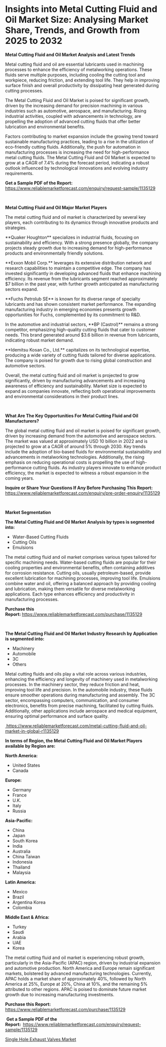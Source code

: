<p><h1>Insights into Metal Cutting Fluid and Oil Market Size: Analysing Market Share, Trends, and Growth from 2025 to 2032</h1></p><p><strong>Metal Cutting Fluid and Oil Market Analysis and Latest Trends</strong></p>
<p><p>Metal cutting fluid and oil are essential lubricants used in machining processes to enhance the efficiency of metalworking operations. These fluids serve multiple purposes, including cooling the cutting tool and workpiece, reducing friction, and extending tool life. They help in improving surface finish and overall productivity by dissipating heat generated during cutting processes. </p><p>The Metal Cutting Fluid and Oil Market is poised for significant growth, driven by the increasing demand for precision machining in various industries such as automotive, aerospace, and manufacturing. Rising industrial activities, coupled with advancements in technology, are propelling the adoption of advanced cutting fluids that offer better lubrication and environmental benefits. </p><p>Factors contributing to market expansion include the growing trend toward sustainable manufacturing practices, leading to a rise in the utilization of eco-friendly cutting fluids. Additionally, the push for automation in manufacturing processes is increasing the need for high-performance metal cutting fluids. The Metal Cutting Fluid and Oil Market is expected to grow at a CAGR of 7.4% during the forecast period, indicating a robust outlook influenced by technological innovations and evolving industry requirements.</p></p>
<p><strong>Get a Sample PDF of the Report:&nbsp;</strong> <a href="https://www.reliablemarketforecast.com/enquiry/request-sample/1135129?utm_campaign=3071&utm_medium=2&utm_source=Github&utm_content=ia&utm_term=25032025&utm_id=metal-cutting-fluid-and-oil">https://www.reliablemarketforecast.com/enquiry/request-sample/1135129</a></p>
<p>&nbsp;</p>
<p><strong>Metal Cutting Fluid and Oil Major Market Players</strong></p>
<p><p>The metal cutting fluid and oil market is characterized by several key players, each contributing to its dynamics through innovative products and strategies. </p><p>**Quaker Houghton** specializes in industrial fluids, focusing on sustainability and efficiency. With a strong presence globally, the company projects steady growth due to increasing demand for high-performance products and environmentally friendly solutions.</p><p>**Exxon Mobil Corp.** leverages its extensive distribution network and research capabilities to maintain a competitive edge. The company has invested significantly in developing advanced fluids that enhance machining efficiency. Its revenue from the lubricants segment reached approximately $7 billion in the past year, with further growth anticipated as manufacturing sectors expand.</p><p>**Fuchs Petrolub SE** is known for its diverse range of specialty lubricants and has shown consistent market performance. The expanding manufacturing industry in emerging economies presents growth opportunities for Fuchs, complemented by its commitment to R&D.</p><p>In the automotive and industrial sectors, **BP (Castrol)** remains a strong competitor, emphasizing high-quality cutting fluids that cater to customer needs. This brand generated around $3.6 billion in revenue from lubricants, indicating robust market demand.</p><p>**Idemitsu Kosan Co., Ltd.** capitalizes on its technological expertise, producing a wide variety of cutting fluids tailored for diverse applications. The company is poised for growth due to rising global construction and automotive sectors.</p><p>Overall, the metal cutting fluid and oil market is projected to grow significantly, driven by manufacturing advancements and increasing awareness of efficiency and sustainability. Market size is expected to expand as companies innovate, reflecting both operational improvements and environmental considerations in their product lines.</p></p>
<p>&nbsp;</p>
<p><strong>What Are The Key Opportunities For Metal Cutting Fluid and Oil Manufacturers?</strong></p>
<p><p>The global metal cutting fluid and oil market is poised for significant growth, driven by increasing demand from the automotive and aerospace sectors. The market was valued at approximately USD 10 billion in 2022 and is projected to grow at a CAGR of around 5% through 2030. Key trends include the adoption of bio-based fluids for environmental sustainability and advancements in metalworking technologies. Additionally, the rising emphasis on reducing operational costs is propelling the use of high-performance cutting fluids. As industry players innovate to enhance product efficiency, the market is expected to witness a robust expansion in the coming years.</p></p>
<p><strong>Inquire or Share Your Questions If Any Before Purchasing This Report:</strong> <a href="https://www.reliablemarketforecast.com/enquiry/pre-order-enquiry/1135129?utm_campaign=3071&utm_medium=2&utm_source=Github&utm_content=ia&utm_term=25032025&utm_id=metal-cutting-fluid-and-oil">https://www.reliablemarketforecast.com/enquiry/pre-order-enquiry/1135129</a></p>
<p>&nbsp;</p>
<p><strong>Market Segmentation</strong></p>
<p><strong>The Metal Cutting Fluid and Oil Market Analysis by types is segmented into:</strong></p>
<p><ul><li>Water-Based Cutting Fluids</li><li>Cutting Oils</li><li>Emulsions</li></ul></p>
<p><p>The metal cutting fluid and oil market comprises various types tailored for specific machining needs. Water-based cutting fluids are popular for their cooling properties and environmental benefits, often containing additives for corrosion resistance. Cutting oils, usually petroleum-based, provide excellent lubrication for machining processes, improving tool life. Emulsions combine water and oil, offering a balanced approach by providing cooling and lubrication, making them versatile for diverse metalworking applications. Each type enhances efficiency and productivity in manufacturing processes.</p></p>
<p><strong>Purchase this Report:&nbsp;</strong><a href="https://www.reliablemarketforecast.com/purchase/1135129?utm_campaign=3071&utm_medium=2&utm_source=Github&utm_content=ia&utm_term=25032025&utm_id=metal-cutting-fluid-and-oil">https://www.reliablemarketforecast.com/purchase/1135129</a></p>
<p>&nbsp;</p>
<p><strong>The Metal Cutting Fluid and Oil Market Industry Research by Application is segmented into:</strong></p>
<p><ul><li>Machinery</li><li>Automobile</li><li>3C</li><li>Others</li></ul></p>
<p><p>Metal cutting fluids and oils play a vital role across various industries, enhancing the efficiency and longevity of machinery used in metalworking processes. In the machinery sector, they reduce friction and heat, improving tool life and precision. In the automobile industry, these fluids ensure smoother operations during manufacturing and assembly. The 3C sector, encompassing computers, communication, and consumer electronics, benefits from precise machining, facilitated by cutting fluids. Additionally, other applications include aerospace and medical equipment, ensuring optimal performance and surface quality.</p></p>
<p><a href="https://www.reliablemarketforecast.com/metal-cutting-fluid-and-oil-market-in-global-r1135129?utm_campaign=3071&utm_medium=2&utm_source=Github&utm_content=ia&utm_term=25032025&utm_id=metal-cutting-fluid-and-oil">&nbsp;https://www.reliablemarketforecast.com/metal-cutting-fluid-and-oil-market-in-global-r1135129</a></p>
<p><strong>In terms of Region, the Metal Cutting Fluid and Oil Market Players available by Region are:</strong></p>
<p>
    <p> <strong> North America: </strong>
        <ul>
            <li>United States</li>
            <li>Canada</li>
        </ul>
        </p> 
    <p> <strong> Europe: </strong>
        <ul>
            <li>Germany</li>
            <li>France</li>
            <li>U.K.</li>
            <li>Italy</li>
            <li>Russia</li>
        </ul>
        </p> 
    <p> <strong> Asia-Pacific: </strong>
        <ul>
            <li>China</li>
            <li>Japan</li>
            <li>South Korea</li>
            <li>India</li>
            <li>Australia</li>
            <li>China Taiwan</li>
            <li>Indonesia</li>
            <li>Thailand</li>
            <li>Malaysia</li>
        </ul>
        </p> 
    <p> <strong> Latin America: </strong>
        <ul>
            <li>Mexico</li>
            <li>Brazil</li>
            <li>Argentina Korea</li>
            <li>Colombia</li>
        </ul>
        </p> 
    <p> <strong> Middle East & Africa: </strong>
        <ul>
            <li>Turkey</li>
            <li>Saudi</li>
            <li>Arabia</li>
            <li>UAE</li>
            <li>Korea</li>
        </ul>
    </p>
    </p>
<p><p>The metal cutting fluid and oil market is experiencing robust growth, particularly in the Asia-Pacific (APAC) region, driven by industrial expansion and automotive production. North America and Europe remain significant markets, bolstered by advanced manufacturing technologies. Currently, APAC holds a market share of approximately 40%, followed by North America at 25%, Europe at 20%, China at 10%, and the remaining 5% attributed to other regions. APAC is poised to dominate future market growth due to increasing manufacturing investments.</p></p>
<p><strong>Purchase this Report: </strong><a href="https://www.reliablemarketforecast.com/purchase/1135129?utm_campaign=3071&utm_medium=2&utm_source=Github&utm_content=ia&utm_term=25032025&utm_id=metal-cutting-fluid-and-oil">https://www.reliablemarketforecast.com/purchase/1135129</a></p>
<p>&nbsp;<strong>Get a Sample PDF of the Report:&nbsp;&nbsp;</strong><a href="https://www.reliablemarketforecast.com/enquiry/request-sample/1135129?utm_campaign=3071&utm_medium=2&utm_source=Github&utm_content=ia&utm_term=25032025&utm_id=metal-cutting-fluid-and-oil">https://www.reliablemarketforecast.com/enquiry/request-sample/1135129</a></p>
<p><strong></strong></p>
<p><p><a href="https://github.com/lisaeichler20775/Market-Research-Report-List-1/blob/main/single-hole-exhaust-valves-market.md?utm_campaign=3071&utm_medium=2&utm_source=Github&utm_content=ia&utm_term=25032025&utm_id=metal-cutting-fluid-and-oil">Single Hole Exhaust Valves Market</a></p></p>